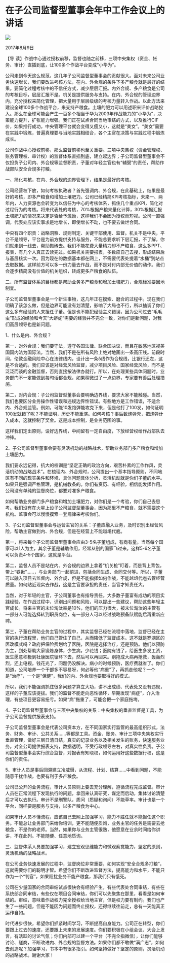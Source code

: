 # 在子公司监督型董事会年中工作会议上的讲话
<img class="pv" src="https://api.visitor.plantree.me/visitor-badge/pv?namespace=plantree.me&key=renzhengfei-speeches/在子公司监督型董事会年中工作会议上的讲话.md">


2017年8月9日



【导  读】作战中心通过授权前移，监督也随之前移，三项中央集权（资金、帐务、审计）直插到底，让100多个作战平台变成“小华为”。



公司走到今天这么规范，这几年子公司监督型董事会的贡献很大。面对未来公司业务快速增长，我们要改进考核方法，在内、外合规的条件下多产粮食就是最好的结果。要简化过程考核中的不信任方式，减少层层汇报。内外合规、多产粮食是公司的考核目标，层层汇报不是。机关是提供服务与支持。在内、外合规的管理边界内，充分授权来简化管理，把大量用于层层级级的考核力量转入作战。以此方法来建设全球100多个作战平台，来支持产粮食。土壤的肥力可以用述职来评价战略投入。那么在全球可能会产生一百多个相当于华为2003年作战能力的“小华为”，决策能力提升，扩张能力增强。我们正在试点合同当地审结的方式，以及推行CIF价，如果推行成功，中央管理平台就会变得又瘦又小，这就是“美女”。“美女”需要在实践中锻炼，普遍真理要与当地实践相结合，各个主官在决策与实践过程中锻炼成长。

公司作战中心授权前移，那么监督前移也至关重要。三项中央集权（资金管理权、账务管理权、审计权）的监督体系直插到底，建立起边界；子公司监督型董事会不仅担负子公司内、外合规等监督职责，子董对年轻主官也有“辅弼”的责任，帮助作战部队安全合规多打粮。

一、简化考核，在内、外合规的边界管理下，结果是最好的考核。

公司经营权下放，如何考核执政者？首先强调内、外合规，在此基础上，结果是最好的考核，即多产粮食和增加土壤肥力。公司已经精简KPI考核指标，未来一、两年内，人力资源也会转变为以信任为中心的考核体系，抓住几个重点KPI，简化对过程行为的考核。将来代表处的考核，70%根据产粮来量化计算，30%根据汇报土壤肥力的情况来决定是否给予激励，这样我们不会因为授权而短视。公司一直强调，代表处应该实事求是地增长，即使增长不动，也不要去做烂合同。

中央有四个职责：战略洞察、规则制定、关键干部使用、监督。机关不是中央，平台不是领导，平台是为前方提供支持与服务，不能总要求听下层汇报，不了解，你们就走到一线去，帮助搬砖去。我们不能花费大量精力却不产粮食，这么多PPT、报表，有几个人真正去读完过。如果机关需要报表，多数应自己去搜，形成结果后与基层核实一次。因为现在的数据基本都在网上，不需要代表处提着“水桶”到站点去取数据。这样前方可以多一份力量去作战，而不是对付内部无价值的动作。我们会逐步精简没有价值的机关组织，转成更多产粮食的队伍。

二、所有监督体系的目标都是帮助业务多产粮食和增加土壤肥力，合规标准要因地制宜。

子公司监督型董事会是一个新生事物，这几年正在摸索、磨合的过程中。现在我们明确了该怎么做，但是边界可能没有划清楚，影响了大局也不行，所以抽调了你们这么多有经验的人来担任子董。但是也不能犯经验主义错误，因为公司过去“毛毛虫”形成的经验和今天“大蟒蛇”需要的经验并不完全一致，对你们是新问题，对我们高层领导也是新问题。

1、什么是内、外合规？

第一，对外合规：我们要守法，遵守各国法律、联合国决议，而且在敏感地区视美国国内法为国际法。当然，我们不是在所有风险上绝对地画出一条高压线。前段时间，伦敦金融风险中心在法律线内，设计出一条δ线作为合规线，比银行还左，这是不合适的。我们应该是对经营风险监督，减少项目风险、国家经营风险，而不是泛泛而谈的金融监督，否则直接按法律办就行。所以，在处理某些具体问题时，业务部门不一定能做到每句话都合规，如果稍微过了一点边界，专家要有善后处理措施。

第二，对内合规：子公司监督型董事会要明确边界线，要求大家不能触碰。当然，我们也要区分业务操作性错误和违规边界性错误。有些地方是工作错误，不适合内、外合规监管。例如，可能10发炮弹能攻克下来，但是他打了100发，如何证明100发就错了呢？不能证明，历史不能重演。如何考核？事后数炮弹壳，把炮弹计入成本，这就控制了奖金。这是成本控制，是业务范围的事。

这样我们定出原则，设好边界线，中间留有一定自由度，下放经营权给作战部队去冲锋。

2、子公司监督型董事会要有灵活机动的战略战术，帮助业务部门多产粮食和增加土壤肥力。

我们要永远记得，抗大的校训是“坚定正确的政治方向，艰苦朴素的工作作风，灵活机动的战略战术”。在梳理内、外合规时，公司提出一个基本指导原则，不同地区有不同的现实条件和环境，具体问题具体分析，灵活机动就是你们子董的水平。如果只是强调严格管理，是机械教条的。你们有资历、有经验，相信能发挥作用。公司没有单纯的监督岗位，都要对准多产粮食。

如何帮助业务部门多产粮食和增加土壤肥力，对你们是一个考验，你们自己去思考。我们没有在火星上设子公司监督型董事会，因为那里不产粮食，就不需要这个机构。监事会可以慢慢摸索一套规律来考核你们。

3、子公司监督型董事会与运营主官的关系：子董应融入业务，及时识别出经营风险，帮助主官做到内、外合规，但是在经营上不能越俎代庖。

第一，将来每个子公司监督型董事会应由3-5名子董组成，有商有量。当然每个国家可以1人为主，其余子董是辅助作用，经常从别的国家飞过来。这样5-6名子董可以负责4-5个国家，这就是平台。

第二，监督人员不是站在内、外合规的边界上拿着“机关枪”盯着，而是背上背包，带上“铁锹”……，与业务部门一起前进，包括合同生成、合同交付等。所以，子董可以融入项目去监督内、外合规，但是不能指挥如何作战，不能越俎代庖去管经营质量。如何贴近现实去作战，这是主官要承担的责任，当官才知责任大。

当然，对于年轻的主官，子公司董事也有指导责任。大多数子董富有成功的项目实践经验，在作战过程中，识别出问题和风险，可以提出一些建议，帮助这些年轻主官成长。将来主官的末位淘汰率是10%，他们的压力很大，被末位淘汰的主管有一部分人可能选择转到职员岗位，有一部分人可以经过战略预备队赋能后再重新应聘。

第三，子董在帮助业务主官的过程中，其实监督已经在流程中落地，监督已经在主官的执行流程里，他们自己管住了自己，从而降低了监督成本。这不就是罗湖区的医改模式吗？政府把保险费划给了医院，医院是选择治疗，还是预防。他们以预防为主，到处帮助大家锻炼身体，少生病，少花钱；医院有钱了，给医生多发工资，医生愿意积极到社康医院循环下去，然后可以再回来。别拖成大病再抢救，轰轰烈烈，还上电视。钱花光了，问题仍没解决。病小的时候预防，医疗费就省了。你们知道，公司培养一个干部多不容易呀，何必等他“病重”了，再抓走他呢？一个是“治疗”，一个是“保健”，我们的内、外合规也要取得好的模式。

所以，我们不能强调抓住很多问题才算立大功，讲不出成绩、代表处又没有违规，这样的子董应该提拔。我们的监督不能走向恶性循环，早期发现“病症”，介入治理，有些项目更容易扭亏。如果“病”拖重了，可能会把一个家庭拖垮。

4、子公司监督型董事会与三项中央集权的关系：中央集权的垂直监督是工具，为子公司监督提供报表支持。

子公司监督型董事会是代表公司资本方，在不同国家实行监管的最高组织形式，法务、财务、审计、公共关系……等都是工具。资金、账务、审计三项中央集权实行垂直管理，做好三层日清日结，真实的记录业务以及相关发生的账务，快速服务业务。对全公司提供报表支持，数据透明，不受行政领导左右，对真实性负责。子公司监督型董事会实行综合监督，对报表有知晓权，如何运用好这些数据行权，这是你们的责任。

5、审计人员是事后回溯建立冷威慑，从流程、计划、结算……中看到问题，不能随意干扰作战。也要有利于多产粮食。

公司已公开的业务流程，审计人员原则上要去充分理解，遵循流程完成监督。审计人员在正常流程下发现执行的问题，拿回来认真研究，谋定而后动，集体讨论清楚后才可以去执行。审计不是刑警队，质问（质疑和询问）不能草率。审计也是一个平台，同样要是服务与支持，以多产粮食为中心。

如果审计人员不懂流程，应该自己去网上加强学习，能力不胜任就不能担任这个职务。不能总让业务部门来给你培训，更不能随便质询，业务主官的任务是需要去抢粮食，不是你的老师。当然，如果你与业务主管很熟，他愿意在业余时间给你讲讲，不在此列。不能随便、任意地质询。

三、监督体系人员要加强学习，建立宏观思维能力和微观察觉能力，坚定的原则，灵活机动的战略战术。

在公司业务快速发展的过程中，监督岗位非常重要，如何实现“安全合规多打粮”，这就需要你们的聪明才智。希望你们不断改进监督方法，提高能力和水平，不能只作为一个“判官”，如果阻扰业务不能产粮食，那我们只有饿死。

公司在少量国家的合同审结试点很快会有经验产生，有些代表处合同审结，有些在系统部合同审结，有些仅在项目合同审结，你们可以先聚焦在那里，看看是如何审结的。审结，意味着作战权力完全授权给当地主官，但是权力要有制约。我们也产生了一些问题，但是不能因为问题而终止授权，还得继续往前走，总有一天能真正运作自如。

时代进步很快，希望你们抓紧时间学习，不断提高自身能力。公司正在转型，你们要跟上过去的速度，还要跟上未来的发展速度。你们要积极在小组会议、大会上发言，有活跃的讨论气氛；你们内部可以建一个平台（不完全指微信），让你们能够讨论、磋商，不断改进内、外合规的监督方法。如果你们都不敢做“满广志”，如何去创造呢？加强学习，书本中有很多指引。如何坚持做好？坚定的原则，灵活机动的战略战术。谢谢大家！

